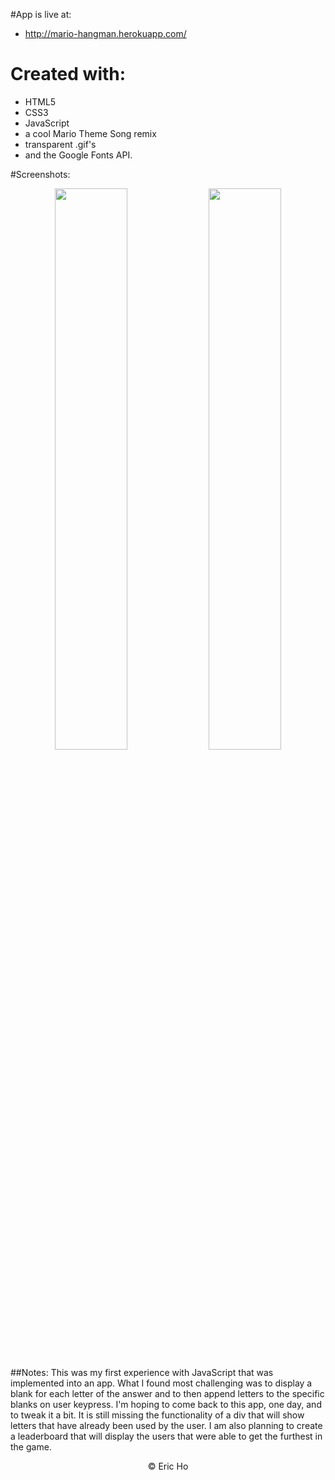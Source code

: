 #App is live at: 
- http://mario-hangman.herokuapp.com/

# Created with:
* HTML5 
* CSS3
* JavaScript
* a cool Mario Theme Song remix
* transparent .gif's
* and the Google Fonts API.

#Screenshots:

<p align="center">
<span>
<img src="https://raw.githubusercontent.com/eric-h0/marioHangman/screenshots/screenshots/1.png" width="48%" height="auto"/>
<img src="https://raw.githubusercontent.com/eric-h0/marioHangman/screenshots/screenshots/2.png" width="48%" height="auto"/>
</span>
</p>

##Notes:
This was my first experience with JavaScript that was implemented into an app. What I found most challenging was to display a blank for each letter of the answer and to then append letters to the specific blanks on user keypress. I'm hoping to come back to this app, one day, and to tweak it a bit. It is still missing the functionality of a div that will show letters that have already been used by the user. I am also planning to create a leaderboard that will display the users that were able to get the furthest in the game.

<p align="center">
&copy; Eric Ho
</p>

